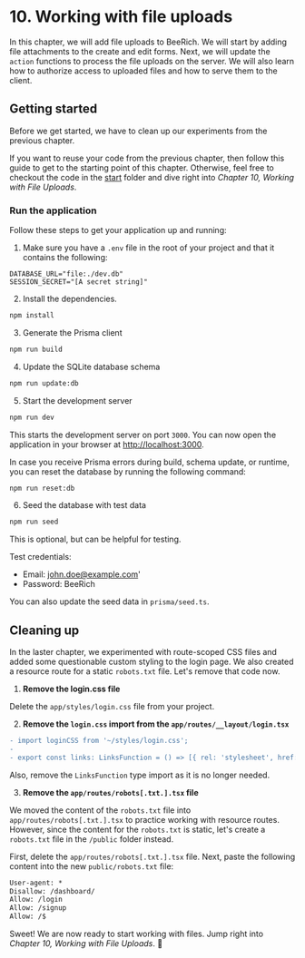 # 10. Working with file uploads

In this chapter, we will add file uploads to BeeRich. We will start by adding file attachments to the create and edit forms. Next, we will update the `action` functions to process the file uploads on the server. We will also learn how to authorize access to uploaded files and how to serve them to the client.

## Getting started

Before we get started, we have to clean up our experiments from the previous chapter.

If you want to reuse your code from the previous chapter, then follow this guide to get to the starting point of this chapter. Otherwise, feel free to checkout the code in the [start](./start/) folder and dive right into _Chapter 10, Working with File Uploads_.

### Run the application

Follow these steps to get your application up and running:

1. Make sure you have a `.env` file in the root of your project and that it contains the following:

```text
DATABASE_URL="file:./dev.db"
SESSION_SECRET="[A secret string]"
```

2. Install the dependencies.

```bash
npm install
```

3. Generate the Prisma client

```bash
npm run build
```

4. Update the SQLite database schema

```bash
npm run update:db
```

5. Start the development server

```bash
npm run dev
```

This starts the development server on port `3000`. You can now open the application in your browser at [http://localhost:3000](http://localhost:3000).

In case you receive Prisma errors during build, schema update, or runtime, you can reset the database by running the following command:

```bash
npm run reset:db
```

6. Seed the database with test data

```bash
npm run seed
```

This is optional, but can be helpful for testing.

Test credentials:

- Email: john.doe@example.com'
- Password: BeeRich

You can also update the seed data in `prisma/seed.ts`.

## Cleaning up

In the laster chapter, we experimented with route-scoped CSS files and added some questionable custom styling to the login page. We also created a resource route for a static `robots.txt` file. Let's remove that code now.

1. **Remove the login.css file**

Delete the `app/styles/login.css` file from your project.

2. **Remove the `login.css` import from the `app/routes/__layout/login.tsx`**

```diff
- import loginCSS from '~/styles/login.css';
-
- export const links: LinksFunction = () => [{ rel: 'stylesheet', href: loginCSS }];
```

Also, remove the `LinksFunction` type import as it is no longer needed.

3. **Remove the `app/routes/robots[.txt.].tsx` file**

We moved the content of the `robots.txt` file into `app/routes/robots[.txt.].tsx` to practice working with resource routes. However, since the content for the `robots.txt` is static, let's create a `robots.txt` file in the `/public` folder instead.

First, delete the `app/routes/robots[.txt.].tsx` file. Next, paste the following content into the new `public/robots.txt` file:

```txt
User-agent: *
Disallow: /dashboard/
Allow: /login
Allow: /signup
Allow: /$
```

Sweet! We are now ready to start working with files. Jump right into _Chapter 10, Working with File Uploads_. 🎉
